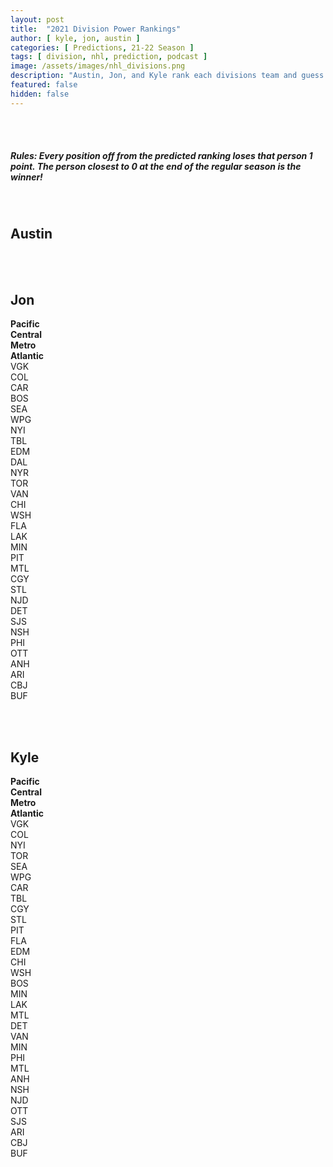 ```yaml
---
layout: post
title:  "2021 Division Power Rankings"
author: [ kyle, jon, austin ]
categories: [ Predictions, 21-22 Season ]
tags: [ division, nhl, prediction, podcast ]
image: /assets/images/nhl_divisions.png
description: "Austin, Jon, and Kyle rank each divisions team and guess where each team will land. Winner gets a free mystery box jersey!"
featured: false
hidden: false
---
```


<br><br>

##### Rules: Every position off from the predicted ranking loses that person 1 point. The person closest to 0 at the end of the regular season is the winner!

<br>

## Austin

<br><br>

## Jon

<div class="row">
    <div class="col">
        <b>Pacific</b>
    </div>
    <div class="col">
        <b>Central</b>
    </div>
    <div class="col">
        <b>Metro</b>
    </div>
    <div class="col">
        <b>Atlantic</b>
    </div>
</div>
<div class="row border-top">
    <div class="col"> VGK </div>
    <div class="col"> COL </div>
    <div class="col"> CAR </div>
    <div class="col"> BOS </div>
</div>
<div class="row border-top">
    <div class="col"> SEA </div>
    <div class="col"> WPG </div>
    <div class="col"> NYI </div>
    <div class="col"> TBL </div>
</div>
<div class="row border-top">
    <div class="col"> EDM </div>
    <div class="col"> DAL </div>
    <div class="col"> NYR </div>
    <div class="col"> TOR </div>
</div>
<div class="row border-top">
    <div class="col"> VAN </div>
    <div class="col"> CHI </div>
    <div class="col"> WSH </div>
    <div class="col"> FLA </div>
</div>
<div class="row border-top">
    <div class="col"> LAK </div>
    <div class="col"> MIN </div>
    <div class="col"> PIT </div>
    <div class="col"> MTL </div>
</div>
<div class="row border-top">
    <div class="col"> CGY </div>
    <div class="col"> STL </div>
    <div class="col"> NJD </div>
    <div class="col"> DET </div>
</div>
<div class="row border-top">
    <div class="col"> SJS </div>
    <div class="col"> NSH </div>
    <div class="col"> PHI </div>
    <div class="col"> OTT </div>
</div>
<div class="row border-top">
    <div class="col"> ANH </div>
    <div class="col"> ARI </div>
    <div class="col"> CBJ </div>
    <div class="col"> BUF </div>
</div>

<br><br>

## Kyle

<div class="row">
    <div class="col">
        <b>Pacific</b>
    </div>
    <div class="col">
        <b>Central</b>
    </div>
    <div class="col">
        <b>Metro</b>
    </div>
    <div class="col">
        <b>Atlantic</b>
    </div>
</div>
<div class="row border-top">
    <div class="col"> VGK </div>
    <div class="col"> COL </div>
    <div class="col"> NYI </div>
    <div class="col"> TOR </div>
</div>
<div class="row border-top">
    <div class="col"> SEA </div>
    <div class="col"> WPG </div>
    <div class="col"> CAR </div>
    <div class="col"> TBL </div>
</div>
<div class="row border-top">
    <div class="col"> CGY </div>
    <div class="col"> STL </div>
    <div class="col"> PIT </div>
    <div class="col"> FLA </div>
</div>
<div class="row border-top">
    <div class="col"> EDM </div>
    <div class="col"> CHI </div>
    <div class="col"> WSH </div>
    <div class="col"> BOS </div>
</div>
<div class="row border-top">
    <div class="col"> MIN </div>
    <div class="col"> LAK </div>
    <div class="col"> MTL </div>
    <div class="col"> DET </div>
</div>
<div class="row border-top">
    <div class="col"> VAN </div>
    <div class="col"> MIN </div>
    <div class="col"> PHI </div>
    <div class="col"> MTL </div>
</div>
<div class="row border-top">
    <div class="col"> ANH </div>
    <div class="col"> NSH </div>
    <div class="col"> NJD </div>
    <div class="col"> OTT </div>
</div>
<div class="row border-top">
    <div class="col"> SJS </div>
    <div class="col"> ARI </div>
    <div class="col"> CBJ </div>
    <div class="col"> BUF </div>
</div>

<br><br>
